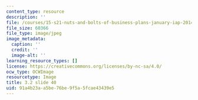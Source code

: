 ```yaml
---
content_type: resource
description: ''
file: /courses/15-s21-nuts-and-bolts-of-business-plans-january-iap-2014/91a4b23aa5be76be9f5a5fcae43439e5_Slide40.JPG
file_size: 60366
file_type: image/jpeg
image_metadata:
  caption: ''
  credit: ''
  image-alt: ''
learning_resource_types: []
license: https://creativecommons.org/licenses/by-nc-sa/4.0/
ocw_type: OCWImage
resourcetype: Image
title: 3.2 slide 40
uid: 91a4b23a-a5be-76be-9f5a-5fcae43439e5
---
```

